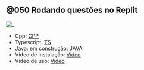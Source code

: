 ## @050 Rodando questões no Replit

![_](https://github.com/qxcodepoo/arcade/blob/master/base/050/cover.jpg)

- Cpp: [CPP](https://replit.com/@davidsena/arcadecpp)
- Typescript: [TS](https://replit.com/@davidsena/arcadets)
- Java: em construção: [JAVA](https://replit.com/@davidsena/arcadejava)
- Vídeo de instalação: [Vídeo](https://youtu.be/Tc3YBW-Zg_E)
- Vídeo de uso: [Vídeo](https://youtu.be/lHN1mqxtbcE)